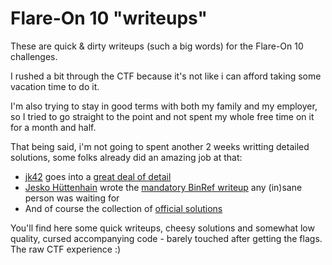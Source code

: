 # Flare-On 10 "writeups"

These are quick & dirty writeups (such a big words) for the Flare-On 10 challenges.

I rushed a bit through the CTF because it's not like i can afford taking some vacation time to do it.

I'm also trying to stay in good terms with both my family and my employer, so I tried to go straight to the point and not spent my whole free time on it for a month and half.

That being said, i'm not going to spent another 2 weeks writting detailed solutions, some folks already did an amazing job at that:
- [jk42](https://twitter.com/jkfourtwo) goes into a [great deal of detail](https://github.com/jk45054/CTF-writeups/tree/main/Flare-On%2010)
- [Jesko Hüttenhain](https://twitter.com/huettenhain) wrote the [mandatory BinRef writeup](https://github.com/binref/refinery/blob/master/tutorials/tbr-files.v0x08.flare.on.10.ipynb) any (in)sane person was waiting for
- And of course the collection of [official solutions](https://www.mandiant.com/resources/blog/flareon10-challenge-solutions)

You'll find here some quick writeups, cheesy solutions and somewhat low quality, cursed accompanying code - barely touched after getting the flags. The raw CTF experience :)
